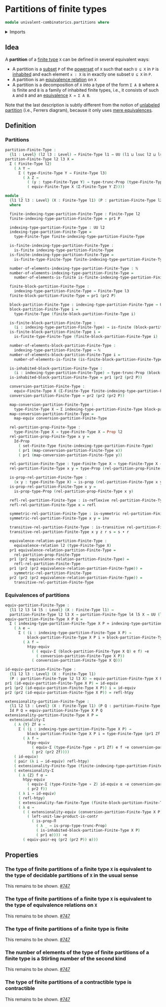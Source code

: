 # Partitions of finite types

```agda
module univalent-combinatorics.partitions where
```

<details><summary>Imports</summary>

```agda
open import elementary-number-theory.natural-numbers

open import foundation.binary-relations
open import foundation.cartesian-product-types
open import foundation.equality-cartesian-product-types
open import foundation.equivalence-extensionality
open import foundation.equivalence-relations
open import foundation.equivalences
open import foundation.function-types
open import foundation.functoriality-dependent-pair-types
open import foundation.homotopies
open import foundation.identity-types
open import foundation.propositional-truncations
open import foundation.propositions
open import foundation.sets
open import foundation.structure-identity-principle
open import foundation.type-arithmetic-cartesian-product-types
open import foundation.universe-levels

open import univalent-combinatorics.dependent-pair-types
open import univalent-combinatorics.finite-types
```

</details>

## Idea

A **partition** of a [finite type](univalent-combinatorics.finite-types.md) `X`
can be defined in several equivalent ways:

- A partition is a [subset](foundation.subtypes.md) `P` of the
  [powerset](foundation.powersets.md) of `X` such that each `U ⊆ X` in `P` is
  [inhabited](foundation.inhabited-types.md) and each element `x : X` is in
  exactly one subset `U ⊆ X` in `P`.
- A partition is an
  [equivalence relation](foundation-core.equivalence-relations.md) on `X`
- A partition is a decomposition of `X` into a type of the form `Σ A B` where
  `A` is finite and `B` is a family of inhabited finite types, i.e., it consists
  of such `A` and `B` and an [equivalence](foundation-core.equivalences.md)
  `X ≃ Σ A B`.

Note that the last description is subtly different from the notion of
[unlabeled partition](univalent-combinatorics.ferrers-diagrams.md) (i.e.,
Ferrers diagram), because it only uses
[mere equivalences](foundation.mere-equivalences.md).

## Definition

### Partitions

```agda
partition-Finite-Type :
  {l1 : Level} (l2 l3 : Level) → Finite-Type l1 → UU (l1 ⊔ lsuc l2 ⊔ lsuc l3)
partition-Finite-Type l2 l3 X =
  Σ ( Finite-Type l2)
    ( λ Y →
      Σ ( type-Finite-Type Y → Finite-Type l3)
        ( λ Z →
          ( (y : type-Finite-Type Y) → type-trunc-Prop (type-Finite-Type (Z y))) ×
          ( equiv-Finite-Type X (Σ-Finite-Type Y Z))))

module _
  {l1 l2 l3 : Level} (X : Finite-Type l1) (P : partition-Finite-Type l2 l3 X)
  where

  finite-indexing-type-partition-Finite-Type : Finite-Type l2
  finite-indexing-type-partition-Finite-Type = pr1 P

  indexing-type-partition-Finite-Type : UU l2
  indexing-type-partition-Finite-Type =
    type-Finite-Type finite-indexing-type-partition-Finite-Type

  is-finite-indexing-type-partition-Finite-Type :
    is-finite indexing-type-partition-Finite-Type
  is-finite-indexing-type-partition-Finite-Type =
    is-finite-type-Finite-Type finite-indexing-type-partition-Finite-Type

  number-of-elements-indexing-type-partition-Finite-Type : ℕ
  number-of-elements-indexing-type-partition-Finite-Type =
    number-of-elements-is-finite is-finite-indexing-type-partition-Finite-Type

  finite-block-partition-Finite-Type :
    indexing-type-partition-Finite-Type → Finite-Type l3
  finite-block-partition-Finite-Type = pr1 (pr2 P)

  block-partition-Finite-Type : indexing-type-partition-Finite-Type → UU l3
  block-partition-Finite-Type i =
    type-Finite-Type (finite-block-partition-Finite-Type i)

  is-finite-block-partition-Finite-Type :
    (i : indexing-type-partition-Finite-Type) → is-finite (block-partition-Finite-Type i)
  is-finite-block-partition-Finite-Type i =
    is-finite-type-Finite-Type (finite-block-partition-Finite-Type i)

  number-of-elements-block-partition-Finite-Type :
    indexing-type-partition-Finite-Type → ℕ
  number-of-elements-block-partition-Finite-Type i =
    number-of-elements-is-finite (is-finite-block-partition-Finite-Type i)

  is-inhabited-block-partition-Finite-Type :
    (i : indexing-type-partition-Finite-Type) → type-trunc-Prop (block-partition-Finite-Type i)
  is-inhabited-block-partition-Finite-Type = pr1 (pr2 (pr2 P))

  conversion-partition-Finite-Type :
    equiv-Finite-Type X (Σ-Finite-Type finite-indexing-type-partition-Finite-Type finite-block-partition-Finite-Type)
  conversion-partition-Finite-Type = pr2 (pr2 (pr2 P))

  map-conversion-partition-Finite-Type :
    type-Finite-Type X → Σ indexing-type-partition-Finite-Type block-partition-Finite-Type
  map-conversion-partition-Finite-Type =
    map-equiv conversion-partition-Finite-Type

  rel-partition-prop-Finite-Type :
    type-Finite-Type X → type-Finite-Type X → Prop l2
  rel-partition-prop-Finite-Type x y =
    Id-Prop
      ( set-Finite-Type finite-indexing-type-partition-Finite-Type)
      ( pr1 (map-conversion-partition-Finite-Type x))
      ( pr1 (map-conversion-partition-Finite-Type y))

  rel-partition-Finite-Type : type-Finite-Type X → type-Finite-Type X → UU l2
  rel-partition-Finite-Type x y = type-Prop (rel-partition-prop-Finite-Type x y)

  is-prop-rel-partition-Finite-Type :
    (x y : type-Finite-Type X) → is-prop (rel-partition-Finite-Type x y)
  is-prop-rel-partition-Finite-Type x y =
    is-prop-type-Prop (rel-partition-prop-Finite-Type x y)

  refl-rel-partition-Finite-Type : is-reflexive rel-partition-Finite-Type
  refl-rel-partition-Finite-Type x = refl

  symmetric-rel-partition-Finite-Type : is-symmetric rel-partition-Finite-Type
  symmetric-rel-partition-Finite-Type x y = inv

  transitive-rel-partition-Finite-Type : is-transitive rel-partition-Finite-Type
  transitive-rel-partition-Finite-Type x y z r s = s ∙ r

  equivalence-relation-partition-Finite-Type :
    equivalence-relation l2 (type-Finite-Type X)
  pr1 equivalence-relation-partition-Finite-Type =
    rel-partition-prop-Finite-Type
  pr1 (pr2 equivalence-relation-partition-Finite-Type) =
    refl-rel-partition-Finite-Type
  pr1 (pr2 (pr2 equivalence-relation-partition-Finite-Type)) =
    symmetric-rel-partition-Finite-Type
  pr2 (pr2 (pr2 equivalence-relation-partition-Finite-Type)) =
    transitive-rel-partition-Finite-Type
```

### Equivalences of partitions

```agda
equiv-partition-Finite-Type :
  {l1 l2 l3 l4 l5 : Level} (X : Finite-Type l1) →
  partition-Finite-Type l2 l3 X → partition-Finite-Type l4 l5 X → UU (l1 ⊔ l2 ⊔ l3 ⊔ l4 ⊔ l5)
equiv-partition-Finite-Type X P Q =
  Σ ( indexing-type-partition-Finite-Type X P ≃ indexing-type-partition-Finite-Type X Q)
    ( λ e →
      Σ ( (i : indexing-type-partition-Finite-Type X P) →
          block-partition-Finite-Type X P i ≃ block-partition-Finite-Type X Q (map-equiv e i))
        ( λ f →
          htpy-equiv
            ( ( equiv-Σ (block-partition-Finite-Type X Q) e f) ∘e
              ( conversion-partition-Finite-Type X P))
            ( conversion-partition-Finite-Type X Q)))

id-equiv-partition-Finite-Type :
  {l1 l2 l3 : Level} (X : Finite-Type l1)
  (P : partition-Finite-Type l2 l3 X) → equiv-partition-Finite-Type X P P
pr1 (id-equiv-partition-Finite-Type X P) = id-equiv
pr1 (pr2 (id-equiv-partition-Finite-Type X P)) i = id-equiv
pr2 (pr2 (id-equiv-partition-Finite-Type X P)) = refl-htpy

extensionality-partition-Finite-Type :
  {l1 l2 l3 : Level} (X : Finite-Type l1) (P Q : partition-Finite-Type l2 l3 X) →
  Id P Q ≃ equiv-partition-Finite-Type X P Q
extensionality-partition-Finite-Type X P =
  extensionality-Σ
    ( λ {Y} Zf e →
      Σ ( (i : indexing-type-partition-Finite-Type X P) →
          block-partition-Finite-Type X P i ≃ type-Finite-Type (pr1 Zf (map-equiv e i)))
        ( λ f →
          htpy-equiv
            ( equiv-Σ (type-Finite-Type ∘ pr1 Zf) e f ∘e conversion-partition-Finite-Type X P)
            ( pr2 (pr2 Zf))))
    ( id-equiv)
    ( pair (λ i → id-equiv) refl-htpy)
    ( extensionality-Finite-Type (finite-indexing-type-partition-Finite-Type X P))
    ( extensionality-Σ
      ( λ {Z} f α →
        htpy-equiv
          ( equiv-Σ (type-Finite-Type ∘ Z) id-equiv α ∘e conversion-partition-Finite-Type X P)
          ( pr2 f))
      ( λ i → id-equiv)
      ( refl-htpy)
      ( extensionality-fam-Finite-Type (finite-block-partition-Finite-Type X P))
      ( λ α →
        ( ( extensionality-equiv (conversion-partition-Finite-Type X P) (pr2 α)) ∘e
          ( left-unit-law-product-is-contr
            ( is-prop-Π
              ( λ _ → is-prop-type-trunc-Prop)
              ( is-inhabited-block-partition-Finite-Type X P)
              ( pr1 α)))) ∘e
        ( equiv-pair-eq (pr2 (pr2 P)) α)))
```

## Properties

### The type of finite partitions of a finite type `X` is equivalent to the type of decidable partitions of `X` in the usual sense

This remains to be shown.
[#747](https://github.com/UniMath/agda-unimath/issues/747)

### The type of finite partitions of a finite type `X` is equivalent to the type of equivalence relations on `X`

This remains to be shown.
[#747](https://github.com/UniMath/agda-unimath/issues/747)

### The type of finite partitions of a finite type is finite

This remains to be shown.
[#747](https://github.com/UniMath/agda-unimath/issues/747)

### The number of elements of the type of finite partitions of a finite type is a Stirling number of the second kind

This remains to be shown.
[#747](https://github.com/UniMath/agda-unimath/issues/747)

### The type of finite partitions of a contractible type is contractible

This remains to be shown.
[#747](https://github.com/UniMath/agda-unimath/issues/747)
